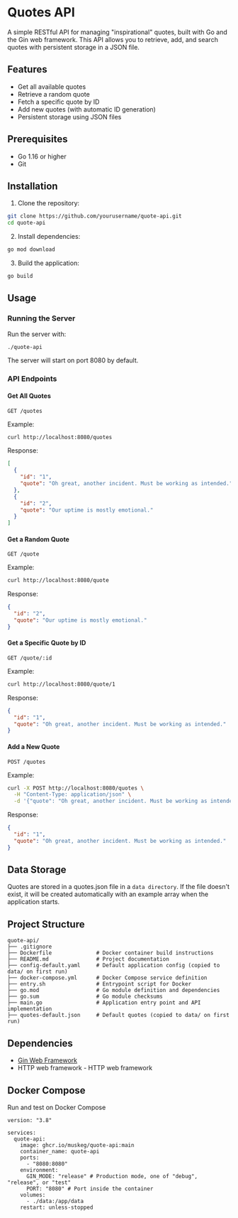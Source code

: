# Quotes API

A simple RESTful API for managing "inspirational" quotes, built with Go and the Gin web framework. This API allows you to retrieve, add, and search quotes with persistent storage in a JSON file.

## Features

- Get all available quotes
- Retrieve a random quote
- Fetch a specific quote by ID
- Add new quotes (with automatic ID generation)
- Persistent storage using JSON files

## Prerequisites

- Go 1.16 or higher
- Git

## Installation

1. Clone the repository:

```bash
git clone https://github.com/yourusername/quote-api.git
cd quote-api
```

2. Install dependencies:

```bash
go mod download
```

3. Build the application:

```bash
go build
```

## Usage

### Running the Server

Run the server with:

```bash
./quote-api
```

The server will start on port 8080 by default.

### API Endpoints

#### Get All Quotes
```
GET /quotes
```

Example:
```bash
curl http://localhost:8080/quotes
```

Response:
```json
[
  {
    "id": "1",
    "quote": "Oh great, another incident. Must be working as intended."
  },
  {
    "id": "2",
    "quote": "Our uptime is mostly emotional."
  }
]
```

#### Get a Random Quote
```
GET /quote
```

Example:
```bash
curl http://localhost:8080/quote
```

Response:
```json
{
  "id": "2",
  "quote": "Our uptime is mostly emotional."
}
```

#### Get a Specific Quote by ID
```
GET /quote/:id
```

Example:
```bash
curl http://localhost:8080/quote/1
```

Response:
```json
{
  "id": "1",
  "quote": "Oh great, another incident. Must be working as intended."
}
```

#### Add a New Quote
```
POST /quotes
```

Example:
```bash
curl -X POST http://localhost:8080/quotes \
  -H "Content-Type: application/json" \
  -d '{"quote": "Oh great, another incident. Must be working as intended."}'
```

Response:
```json
{
  "id": "1",
  "quote": "Oh great, another incident. Must be working as intended."
}
```

## Data Storage

Quotes are stored in a quotes.json file in a `data directory`. If the file doesn't exist, it will be created automatically with an example array when the application starts.


## Project Structure

```
quote-api/
├── .gitignore
├── Dockerfile              # Docker container build instructions
├── README.md               # Project documentation
├── config-default.yaml     # Default application config (copied to data/ on first run)
├── docker-compose.yml      # Docker Compose service definition
├── entry.sh                # Entrypoint script for Docker
├── go.mod                  # Go module definition and dependencies
├── go.sum                  # Go module checksums
├── main.go                 # Application entry point and API implementation
├── quotes-default.json     # Default quotes (copied to data/ on first run)

```

## Dependencies

- [Gin Web Framework](https://github.com/gin-gonic/gin) 
- HTTP web framework - HTTP web framework

## Docker Compose

Run and test on Docker Compose

```
version: "3.8"

services:
  quote-api:
    image: ghcr.io/muskeg/quote-api:main
    container_name: quote-api
    ports:
      - "8080:8080"
    environment:
      GIN_MODE: "release" # Production mode, one of "debug", "release", or "test"
      PORT: "8080" # Port inside the container
    volumes:
      - ./data:/app/data
    restart: unless-stopped
```